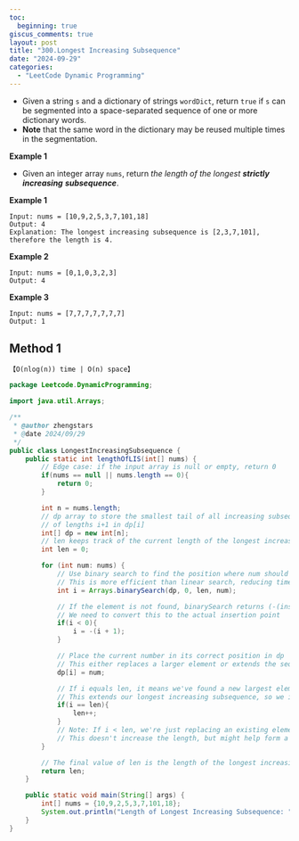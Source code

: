 ```yaml
---
toc:
  beginning: true
giscus_comments: true
layout: post
title: "300.Longest Increasing Subsequence"
date: "2024-09-29"
categories:
  - "LeetCode Dynamic Programming"
---
```


- Given a string `s` and a dictionary of strings `wordDict`, return `true` if `s` can be segmented into a space-separated sequence of one or more dictionary words.
- **Note** that the same word in the dictionary may be reused multiple times in the segmentation.

**Example 1**


- Given an integer array `nums`, return *the length of the longest **strictly increasing*** ***subsequence***.

**Example 1**

```
Input: nums = [10,9,2,5,3,7,101,18]
Output: 4
Explanation: The longest increasing subsequence is [2,3,7,101], therefore the length is 4.
```

**Example 2**

```
Input: nums = [0,1,0,3,2,3]
Output: 4
```

**Example 3**

```
Input: nums = [7,7,7,7,7,7,7]
Output: 1
```

## Method 1

```tex
【O(nlog(n)) time | O(n) space】
```

```java
package Leetcode.DynamicProgramming;

import java.util.Arrays;

/**
 * @author zhengstars
 * @date 2024/09/29
 */
public class LongestIncreasingSubsequence {
    public static int lengthOfLIS(int[] nums) {
        // Edge case: if the input array is null or empty, return 0
        if(nums == null || nums.length == 0){
            return 0;
        }

        int n = nums.length;
        // dp array to store the smallest tail of all increasing subsequences
        // of lengths i+1 in dp[i]
        int[] dp = new int[n];
        // len keeps track of the current length of the longest increasing subsequence
        int len = 0;

        for (int num: nums) {
            // Use binary search to find the position where num should be placed in dp
            // This is more efficient than linear search, reducing time complexity to O(log n)
            int i = Arrays.binarySearch(dp, 0, len, num);

            // If the element is not found, binarySearch returns (-(insertion point) - 1)
            // We need to convert this to the actual insertion point
            if(i < 0){
                i = -(i + 1);
            }

            // Place the current number in its correct position in dp
            // This either replaces a larger element or extends the sequence
            dp[i] = num;

            // If i equals len, it means we've found a new largest element
            // This extends our longest increasing subsequence, so we increment len
            if(i == len){
                len++;
            }
            // Note: If i < len, we're just replacing an existing element
            // This doesn't increase the length, but might help form a longer sequence later
        }

        // The final value of len is the length of the longest increasing subsequence
        return len;
    }

    public static void main(String[] args) {
        int[] nums = {10,9,2,5,3,7,101,18};
        System.out.println("Length of Longest Increasing Subsequence: " + lengthOfLIS(nums));
    }
}

```





